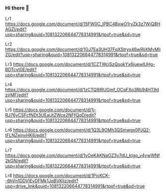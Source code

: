 ### Hi there 👋
Lr1 https://docs.google.com/document/d/15FW0C_lPBC4BxwO1ryZk3z7WiQ8HAGZl/edit?usp=sharing&ouid=108132206644778314991&rtpof=true&sd=true

Lr2 https://docs.google.com/document/d/1GJ7Ea3UH37FqXStryx46wRljXMvMliZG/edit?usp=sharing&ouid=108132206644778314991&rtpof=true&sd=true

Lr3 https://docs.google.com/document/d/1CZTWciSzQsokYx6juewlUHg-BDTcvt0E/edit?usp=sharing&ouid=108132206644778314991&rtpof=true&sd=true

Lr4 https://docs.google.com/document/d/1zCTQ8lRUGmf_OCqFXo3Rb94HT9dzjrMF/edit?usp=sharing&ouid=108132206644778314991&rtpof=true&sd=true

Lr5 https://docs.google.com/document/d/1j-RJ76yCSFcfNDt3UEaUtZWce2NFfQqD/edit?usp=sharing&ouid=108132206644778314991&rtpof=true&sd=true

Lr6 https://docs.google.com/document/d/1Q3L9OMh3QSmwgx0PJQ2-tFLNZejnvHK6/edit?usp=sharing&ouid=108132206644778314991&rtpof=true&sd=true

Lr7 https://docs.google.com/document/d/1yOeKAKNaOZ3y7dU_klgo_v4ywWNf2kGN/edit?usp=sharing&ouid=108132206644778314991&rtpof=true&sd=true

Lr8 https://docs.google.com/document/d/1PjcKCK--6hVn1DDVIEvDFMk1JqBVKliz/edit?usp=drive_link&ouid=108132206644778314991&rtpof=true&sd=true
